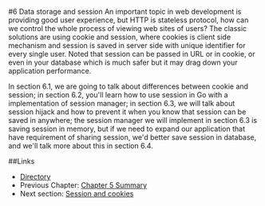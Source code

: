 #6 Data storage and session
An important topic in web development is providing good user experience, but HTTP is stateless protocol, how can we control the whole process of viewing web sites of users? The classic solutions are using cookie and session, where cookies is client side mechanism and session is saved in server side with unique identifier for every single user. Noted that session can be passed in URL or in cookie, or even in your database which is much safer but it may drag down your application performance.

In section 6.1, we are going to talk about differences between cookie and session; in section 6.2, you'll learn how to use session in Go with a implementation of session manager; in section 6.3, we will talk about session hijack and how to prevent it when you know that session can be saved in anywhere; the session manager we will implement in section 6.3 is saving session in memory, but if we need to expand our application that have requirement of sharing session, we'd better save session in database, and we'll talk more about this in section 6.4.

##Links
- [Directory](preface.md)
- Previous Chapter: [Chapter 5 Summary](05.7.md)
- Next section: [Session and cookies](06.1.md)